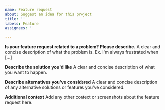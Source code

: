 ```yaml
---
name: Feature request
about: Suggest an idea for this project
title: ''
labels: Feature
assignees: ''

---
```


<!-- Use the issue when you think that some feature should be added to make the program much better than before-->
**Is your feature request related to a problem? Please describe.**
A clear and concise description of what the problem is. Ex. I'm always frustrated when [...]

**Describe the solution you'd like**
A clear and concise description of what you want to happen.

**Describe alternatives you've considered**
A clear and concise description of any alternative solutions or features you've considered.

**Additional context**
Add any other context or screenshots about the feature request here.
